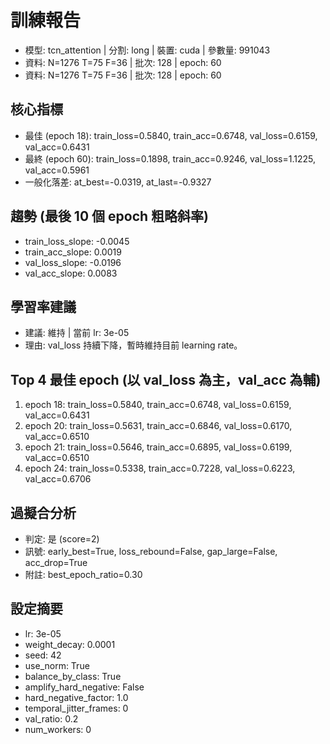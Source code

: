 # 訓練報告
- 模型: tcn_attention  | 分割: long  | 裝置: cuda  | 參數量: 991043
- 資料: N=1276 T=75 F=36  | 批次: 128  | epoch: 60
- 資料: N=1276 T=75 F=36  | 批次: 128  | epoch: 60

## 核心指標
- 最佳 (epoch 18): train_loss=0.5840, train_acc=0.6748, val_loss=0.6159, val_acc=0.6431
- 最終 (epoch 60): train_loss=0.1898, train_acc=0.9246, val_loss=1.1225, val_acc=0.5961
- 一般化落差: at_best=-0.0319, at_last=-0.9327

## 趨勢 (最後 10 個 epoch 粗略斜率)
- train_loss_slope: -0.0045
- train_acc_slope: 0.0019
- val_loss_slope: -0.0196
- val_acc_slope: 0.0083

## 學習率建議
- 建議: 維持  | 當前 lr: 3e-05 
- 理由: val_loss 持續下降，暫時維持目前 learning rate。

## Top 4 最佳 epoch (以 val_loss 為主，val_acc 為輔)
1. epoch 18: train_loss=0.5840, train_acc=0.6748, val_loss=0.6159, val_acc=0.6431
2. epoch 20: train_loss=0.5631, train_acc=0.6846, val_loss=0.6170, val_acc=0.6510
3. epoch 21: train_loss=0.5646, train_acc=0.6895, val_loss=0.6199, val_acc=0.6510
4. epoch 24: train_loss=0.5338, train_acc=0.7228, val_loss=0.6223, val_acc=0.6706

## 過擬合分析
- 判定: 是 (score=2)
- 訊號: early_best=True, loss_rebound=False, gap_large=False, acc_drop=True
- 附註: best_epoch_ratio=0.30

## 設定摘要
- lr: 3e-05
- weight_decay: 0.0001
- seed: 42
- use_norm: True
- balance_by_class: True
- amplify_hard_negative: False
- hard_negative_factor: 1.0
- temporal_jitter_frames: 0
- val_ratio: 0.2
- num_workers: 0